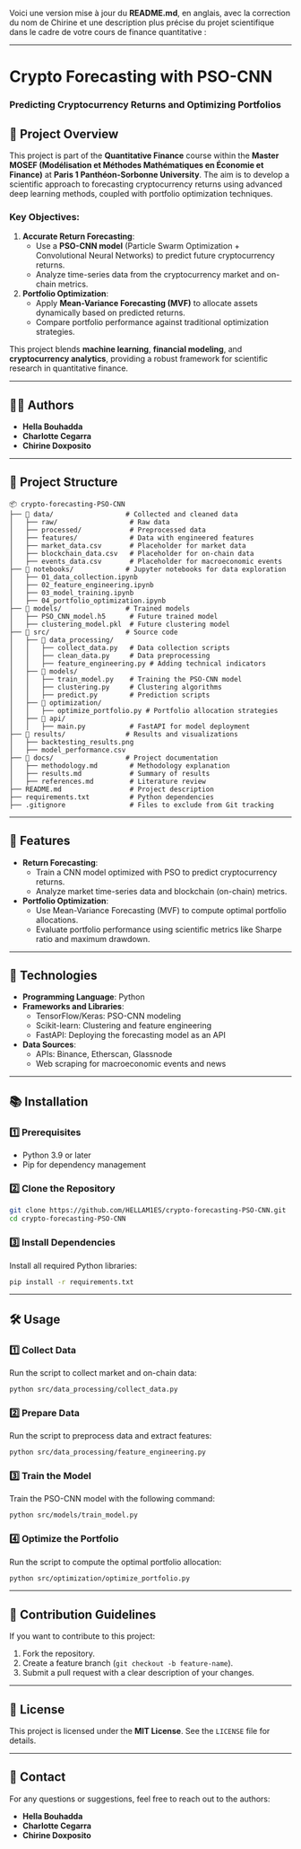 Voici une version mise à jour du **README.md**, en anglais, avec la correction du nom de Chirine et une description plus précise du projet scientifique dans le cadre de votre cours de finance quantitative :

---

# **Crypto Forecasting with PSO-CNN**
### **Predicting Cryptocurrency Returns and Optimizing Portfolios**

## **📖 Project Overview**
This project is part of the **Quantitative Finance** course within the **Master MOSEF (Modélisation et Méthodes Mathématiques en Économie et Finance)** at **Paris 1 Panthéon-Sorbonne University**. The aim is to develop a scientific approach to forecasting cryptocurrency returns using advanced deep learning methods, coupled with portfolio optimization techniques.

### **Key Objectives**:
1. **Accurate Return Forecasting**:
   - Use a **PSO-CNN model** (Particle Swarm Optimization + Convolutional Neural Networks) to predict future cryptocurrency returns.
   - Analyze time-series data from the cryptocurrency market and on-chain metrics.
2. **Portfolio Optimization**:
   - Apply **Mean-Variance Forecasting (MVF)** to allocate assets dynamically based on predicted returns.
   - Compare portfolio performance against traditional optimization strategies.

This project blends **machine learning**, **financial modeling**, and **cryptocurrency analytics**, providing a robust framework for scientific research in quantitative finance.

---

## **👩‍💻 Authors**
- **Hella Bouhadda**
- **Charlotte Cegarra**
- **Chirine Doxposito**

---

## **📂 Project Structure**
```
📦 crypto-forecasting-PSO-CNN
├── 📂 data/                  # Collected and cleaned data
│   ├── raw/                  # Raw data
│   ├── processed/            # Preprocessed data
│   ├── features/             # Data with engineered features
│   ├── market_data.csv       # Placeholder for market data
│   ├── blockchain_data.csv   # Placeholder for on-chain data
│   ├── events_data.csv       # Placeholder for macroeconomic events
├── 📂 notebooks/             # Jupyter notebooks for data exploration
│   ├── 01_data_collection.ipynb
│   ├── 02_feature_engineering.ipynb
│   ├── 03_model_training.ipynb
│   ├── 04_portfolio_optimization.ipynb
├── 📂 models/                # Trained models
│   ├── PSO_CNN_model.h5      # Future trained model
│   ├── clustering_model.pkl  # Future clustering model
├── 📂 src/                   # Source code
│   ├── 📂 data_processing/
│   │   ├── collect_data.py   # Data collection scripts
│   │   ├── clean_data.py     # Data preprocessing
│   │   ├── feature_engineering.py # Adding technical indicators
│   ├── 📂 models/
│   │   ├── train_model.py    # Training the PSO-CNN model
│   │   ├── clustering.py     # Clustering algorithms
│   │   ├── predict.py        # Prediction scripts
│   ├── 📂 optimization/
│   │   ├── optimize_portfolio.py # Portfolio allocation strategies
│   ├── 📂 api/
│   │   ├── main.py           # FastAPI for model deployment
├── 📂 results/               # Results and visualizations
│   ├── backtesting_results.png
│   ├── model_performance.csv
├── 📂 docs/                  # Project documentation
│   ├── methodology.md        # Methodology explanation
│   ├── results.md            # Summary of results
│   ├── references.md         # Literature review
├── README.md                 # Project description
├── requirements.txt          # Python dependencies
├── .gitignore                # Files to exclude from Git tracking
```

---

## **🚀 Features**
- **Return Forecasting**:
  - Train a CNN model optimized with PSO to predict cryptocurrency returns.
  - Analyze market time-series data and blockchain (on-chain) metrics.
- **Portfolio Optimization**:
  - Use Mean-Variance Forecasting (MVF) to compute optimal portfolio allocations.
  - Evaluate portfolio performance using scientific metrics like Sharpe ratio and maximum drawdown.

---

## **🔧 Technologies**
- **Programming Language**: Python
- **Frameworks and Libraries**:
  - TensorFlow/Keras: PSO-CNN modeling
  - Scikit-learn: Clustering and feature engineering
  - FastAPI: Deploying the forecasting model as an API
- **Data Sources**:
  - APIs: Binance, Etherscan, Glassnode
  - Web scraping for macroeconomic events and news

---

## **📚 Installation**
### **1️⃣ Prerequisites**
- Python 3.9 or later
- Pip for dependency management

### **2️⃣ Clone the Repository**
```bash
git clone https://github.com/HELLAM1ES/crypto-forecasting-PSO-CNN.git
cd crypto-forecasting-PSO-CNN
```

### **3️⃣ Install Dependencies**
Install all required Python libraries:
```bash
pip install -r requirements.txt
```

---

## **🛠️ Usage**
### **1️⃣ Collect Data**
Run the script to collect market and on-chain data:
```bash
python src/data_processing/collect_data.py
```

### **2️⃣ Prepare Data**
Run the script to preprocess data and extract features:
```bash
python src/data_processing/feature_engineering.py
```

### **3️⃣ Train the Model**
Train the PSO-CNN model with the following command:
```bash
python src/models/train_model.py
```

### **4️⃣ Optimize the Portfolio**
Run the script to compute the optimal portfolio allocation:
```bash
python src/optimization/optimize_portfolio.py
```

---

## **📝 Contribution Guidelines**
If you want to contribute to this project:
1. Fork the repository.
2. Create a feature branch (`git checkout -b feature-name`).
3. Submit a pull request with a clear description of your changes.

---

## **📄 License**
This project is licensed under the **MIT License**. See the `LICENSE` file for details.

---

## **📢 Contact**
For any questions or suggestions, feel free to reach out to the authors:
- **Hella Bouhadda**
- **Charlotte Cegarra**
- **Chirine Doxposito**


